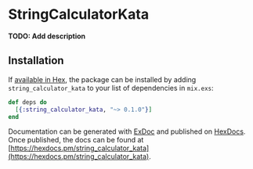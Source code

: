 # StringCalculatorKata

**TODO: Add description**

## Installation

If [available in Hex](https://hex.pm/docs/publish), the package can be installed
by adding `string_calculator_kata` to your list of dependencies in `mix.exs`:

```elixir
def deps do
  [{:string_calculator_kata, "~> 0.1.0"}]
end
```

Documentation can be generated with [ExDoc](https://github.com/elixir-lang/ex_doc)
and published on [HexDocs](https://hexdocs.pm). Once published, the docs can
be found at [https://hexdocs.pm/string_calculator_kata](https://hexdocs.pm/string_calculator_kata).

